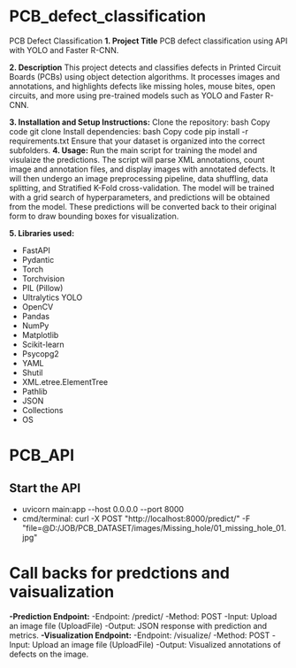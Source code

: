 # PCB_defect_classification

PCB Defect Classification
**1. Project Title**
PCB defect classification using API with YOLO and Faster R-CNN.

**2. Description**
This project detects and classifies defects in Printed Circuit Boards (PCBs) using object detection algorithms. It processes images and annotations, and highlights defects like missing holes, mouse bites, open circuits, and more using pre-trained models such as YOLO and Faster R-CNN.

**3. Installation and Setup Instructions:**
Clone the repository:
bash
Copy code
git clone <repo-url>
Install dependencies:
bash
Copy code
pip install -r requirements.txt
Ensure that your dataset is organized into the correct subfolders.
**4. Usage:**
Run the main script for training the model and visulaize the predictions.
The script will parse XML annotations, count image and annotation files, and display images with annotated defects. It will then undergo an image preprocessing pipeline, data shuffling, data splitting, and Stratified K-Fold cross-validation. The model will be trained with a grid search of hyperparameters, and predictions will be obtained from the model. These predictions will be converted back to their original form to draw bounding boxes for visualization.

**5. Libraries used:**

- FastAPI
- Pydantic
- Torch
- Torchvision
- PIL (Pillow)
- Ultralytics YOLO
- OpenCV
- Pandas
- NumPy
- Matplotlib
- Scikit-learn
- Psycopg2
- YAML
- Shutil
- XML.etree.ElementTree
- Pathlib
- JSON
- Collections
- OS


# PCB_API

## Start the API
- uvicorn main:app --host 0.0.0.0 --port 8000
- cmd/terminal: curl -X POST "http://localhost:8000/predict/" -F "file=@D:/JOB/PCB_DATASET/images/Missing_hole/01_missing_hole_01.jpg"

# Call backs for predctions and vaisualization
**-Prediction Endpoint:**
-Endpoint: /predict/
-Method: POST
-Input: Upload an image file (UploadFile)
-Output: JSON response with prediction and metrics.
**-Visualization Endpoint:**
-Endpoint: /visualize/
-Method: POST
-Input: Upload an image file (UploadFile)
-Output: Visualized annotations of defects on the image.
